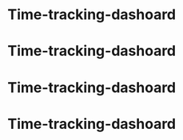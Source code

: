 # Time-tracking-dashoard
# Time-tracking-dashoard
# Time-tracking-dashoard
# Time-tracking-dashoard
